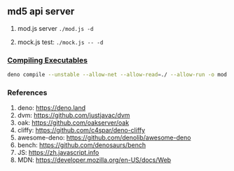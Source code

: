 ## md5 api server

1. mod.js server
`./mod.js -d`

2. mock.js test: 
`./mock.js -- -d`

### [Compiling Executables](https://deno.land/manual@v1.7.4/tools/compiler)

```sh
deno compile --unstable --allow-net --allow-read=./ --allow-run -o mod mod.js
```

### References

1. deno: https://deno.land
1. dvm: https://github.com/justjavac/dvm
1. oak: https://github.com/oakserver/oak
1. cliffy: https://github.com/c4spar/deno-cliffy
1. awesome-deno: https://github.com/denolib/awesome-deno
2. bench: https://github.com/denosaurs/bench
2. JS: https://zh.javascript.info
3. MDN: https://developer.mozilla.org/en-US/docs/Web
